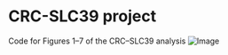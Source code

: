 # CRC-SLC39 project

Code for Figures 1–7 of the CRC–SLC39 analysis
![Image](https://github.com/user-attachments/assets/6009faca-0a2f-4d84-85cc-2ab475ea2508)
